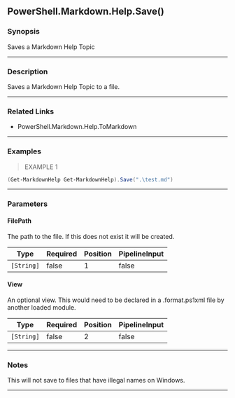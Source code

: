PowerShell.Markdown.Help.Save()
-------------------------------




### Synopsis
Saves a Markdown Help Topic



---


### Description

Saves a Markdown Help Topic to a file.



---


### Related Links
* PowerShell.Markdown.Help.ToMarkdown





---


### Examples
> EXAMPLE 1

```PowerShell
(Get-MarkdownHelp Get-MarkdownHelp).Save(".\test.md")
```


---


### Parameters
#### **FilePath**

The path to the file.
If this does not exist it will be created.






|Type      |Required|Position|PipelineInput|
|----------|--------|--------|-------------|
|`[String]`|false   |1       |false        |



#### **View**

An optional view.
This would need to be declared in a .format.ps1xml file by another loaded module.






|Type      |Required|Position|PipelineInput|
|----------|--------|--------|-------------|
|`[String]`|false   |2       |false        |





---


### Notes
This will not save to files that have illegal names on Windows.



---
